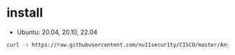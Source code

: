 # install 
+ Ubuntu: 20.04, 20.10, 22.04
```bash
curl -s https://raw.githubusercontent.com/nu11secur1ty/CISCO/master/AnyConnect/KaliLinux/kalsgan.sh | bash
```
